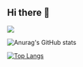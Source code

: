 ## Hi there 👋

<!--
**hanit3/hanit3** is a ✨ _special_ ✨ repository because its `README.md` (this file) appears on your GitHub profile.

Here are some ideas to get you started:

- 🔭 I’m currently working on ...
- 🌱 I’m currently learning ...
- 👯 I’m looking to collaborate on ...
- 🤔 I’m looking for help with ...
- 💬 Ask me about ...
- 📫 How to reach me: ...
- 😄 Pronouns: ...
- ⚡ Fun fact: ...
-->

<img src="https://capsule-render.vercel.app/api?type=venom&height=300&color=gradient&text=Hanit's%20World!&fontColor=000000&animation=fadeIn&textBg=false" />

![Anurag's GitHub stats](https://github-readme-stats.vercel.app/api?username=hanit3&count_private=true&show_icons=true&theme=radical&locale=kr)

[![Top Langs](https://github-readme-stats.vercel.app/api/top-langs/?username=hanit3&layout=compact)](https://github.com/anuraghazra/github-readme-stats)
